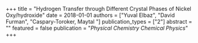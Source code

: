 +++
title = "Hydrogen Transfer through Different Crystal Phases of Nickel Oxy/hydroxide"
date = 2018-01-01
authors = ["Yuval Elbaz", "David Furman", "Caspary-Toroker, Maytal "]
publication_types = ["2"]
abstract = ""
featured = false
publication = "*Physical Chemistry Chemical Physics*"
+++

